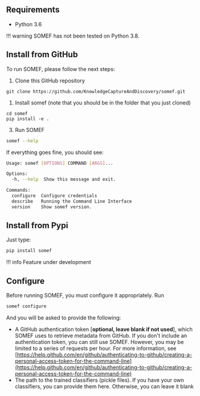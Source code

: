 ## Requirements

- Python 3.6

!!! warning
    SOMEF has not been tested on Python 3.8.

## Install from GitHub
To run SOMEF, please follow the next steps:

1. Clone this GitHub repository

```
git clone https://github.com/KnowledgeCaptureAndDiscovery/somef.git
```

1. Install somef (note that you should be in the folder that you just cloned)

```
cd somef
pip install -e .
```

3. Run SOMEF

```bash
somef --help
```

If everything goes fine, you should see:

```bash
Usage: somef [OPTIONS] COMMAND [ARGS]...

Options:
  -h, --help  Show this message and exit.

Commands:
  configure  Configure credentials
  describe   Running the Command Line Interface
  version    Show somef version.
```


## Install from Pypi 
Just type:

```bash
pip install somef
```

!!! info
    Feature under development


## Configure
Before running SOMEF, you must configure it appropriately. Run

```bash
somef configure
```

And you will be asked to provide the following: 
- A GitHub authentication token [**optional, leave blank if not used**], which SOMEF uses to retrieve metadata from GitHub. If you don't include an authentication token, you can still use SOMEF. However, you may be limited to a series of requests per hour. For more information, see [https://help.github.com/en/github/authenticating-to-github/creating-a-personal-access-token-for-the-command-line](https://help.github.com/en/github/authenticating-to-github/creating-a-personal-access-token-for-the-command-line) 
- The path to the trained classifiers (pickle files). If you have your own classifiers, you can provide them here. Otherwise, you can leave it blank